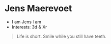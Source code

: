 # Jens Maerevoet

* I am Jens I am
* Interests: 3d & Xr

> Life is short. Smile while you still have teeth.